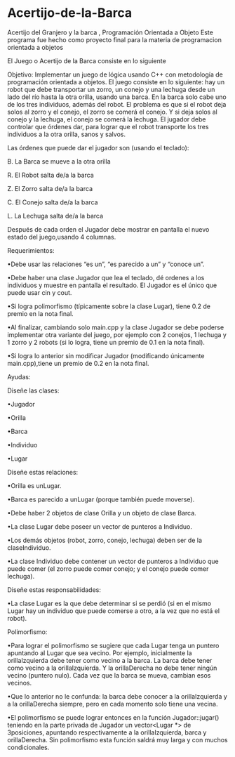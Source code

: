 # Acertijo-de-la-Barca
Acertijo del Granjero y la barca , Programación Orientada a Objeto 
Este programa fue hecho como proyecto final para la materia de programacion orientada a objetos 

El Juego o Acertijo de la Barca consiste en lo siguiente 

Objetivo:
Implementar un juego de lógica usando C++ con metodología de programación orientada a objetos. El juego consiste en lo siguiente: hay un robot que debe transportar un zorro, un conejo y una lechuga desde un lado del río hasta la otra orilla, usando una barca. En la barca solo cabe uno de los tres individuos, además del robot. El problema es que si el robot deja solos al zorro y el conejo, el zorro se comerá el conejo. Y si deja solos al conejo y la lechuga, el conejo se comerá la lechuga. El jugador debe controlar que órdenes dar, para lograr que el robot transporte los tres individuos a la otra orilla, sanos y salvos. 

Las órdenes que puede dar el jugador son (usando el teclado):

B. La Barca se mueve a la otra orilla

R. El Robot salta de/a la barca

Z. El Zorro salta de/a la barca

C. El Conejo salta de/a la barca

L. La Lechuga salta de/a la barca

Después de cada orden el Jugador debe mostrar en pantalla el nuevo estado del juego,usando 4 columnas. 

Requerimientos:

•Debe usar las relaciones “es un”, “es parecido a un” y “conoce un”.

•Debe haber una clase Jugador que lea el teclado, dé ordenes a los individuos y muestre en pantalla el resultado. El Jugador es el único que puede usar cin y cout.

•Si logra polimorfismo (típicamente sobre la clase Lugar), tiene 0.2 de premio en la nota final.

•Al finalizar, cambiando solo  main.cpp  y la clase  Jugador  se debe poderse implementar otra variante del juego, por ejemplo con 2 conejos, 1 lechuga y 1 zorro y 2 robots (si lo logra, tiene un premio de 0.1 en la nota final). 

•Si logra lo anterior sin modificar  Jugador  (modificando únicamente main.cpp),tiene un premio de 0.2 en la nota final.

Ayudas:

Diseñe las clases:

•Jugador

•Orilla

•Barca

•Individuo

•Lugar

Diseñe estas relaciones:

•Orilla es unLugar. 

•Barca es parecido a unLugar (porque también puede moverse). 

•Debe haber 2 objetos de clase Orilla y un objeto de clase Barca. 

•La clase Lugar debe poseer un vector de punteros a Individuo.

•Los demás objetos (robot, zorro, conejo, lechuga) deben ser de la claseIndividuo.

•La clase Individuo debe contener un vector de punteros a Individuo que puede comer (el zorro puede comer conejo; y el conejo puede comer lechuga).

Diseñe estas responsabilidades:

•La clase Lugar es la que debe determinar si se perdió (si en el mismo Lugar hay un individuo que puede comerse a otro, a la vez que no está el robot).

Polimorfismo:

•Para lograr el polimorfismo se sugiere que cada Lugar tenga un puntero apuntando al Lugar que sea vecino. Por ejemplo, inicialmente la orillaIzquierda debe tener como vecino a la barca. La barca debe tener como vecino a la orillaIzquierda. Y la orillaDerecha no debe tener ningún
vecino (puntero nulo). Cada vez que la  barca  se mueva, cambian esos vecinos. 

•Que lo anterior no le confunda: la barca debe conocer a la orillaIzquierda y a la orillaDerecha siempre, pero en cada momento solo tiene una vecina.

•El polimorfismo se puede lograr entonces en la función Jugador::jugar() teniendo  en  la  parte  privada  de  Jugador  un  vector<Lugar *>  de  3posiciones, apuntando respectivamente a la orillaIzquierda, barca y orillaDerecha. Sin  polimorfismo esta función  saldrá  muy  larga  y  con muchos condicionales.
